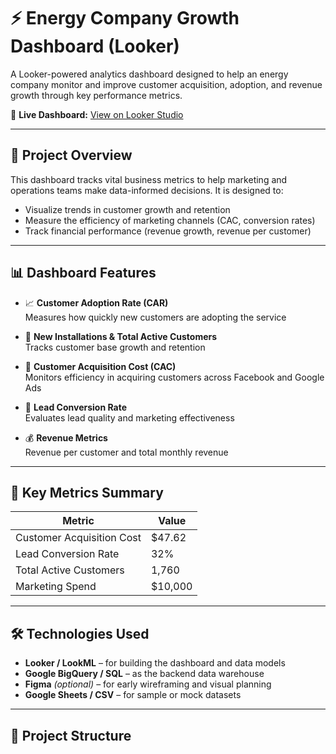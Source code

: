 # ⚡ Energy Company Growth Dashboard (Looker)

A Looker-powered analytics dashboard designed to help an energy company monitor and improve customer acquisition, adoption, and revenue growth through key performance metrics.

🔗 **Live Dashboard:** [View on Looker Studio](https://lookerstudio.google.com/s/utIGYZ6hJrk)


---

## 🚀 Project Overview

This dashboard tracks vital business metrics to help marketing and operations teams make data-informed decisions. It is designed to:

- Visualize trends in customer growth and retention
- Measure the efficiency of marketing channels (CAC, conversion rates)
- Track financial performance (revenue growth, revenue per customer)

---

## 📊 Dashboard Features

- 📈 **Customer Adoption Rate (CAR)**  
  Measures how quickly new customers are adopting the service

- 👥 **New Installations & Total Active Customers**  
  Tracks customer base growth and retention

- 💸 **Customer Acquisition Cost (CAC)**  
  Monitors efficiency in acquiring customers across Facebook and Google Ads

- 🎯 **Lead Conversion Rate**  
  Evaluates lead quality and marketing effectiveness

- 💰 **Revenue Metrics**  
  Revenue per customer and total monthly revenue

---

## 📌 Key Metrics Summary

| Metric                    | Value     |
|---------------------------|-----------|
| Customer Acquisition Cost | $47.62    |
| Lead Conversion Rate      | 32%       |
| Total Active Customers    | 1,760     |
| Marketing Spend           | $10,000   |

---

## 🛠 Technologies Used

- **Looker / LookML** – for building the dashboard and data models  
- **Google BigQuery / SQL** – as the backend data warehouse  
- **Figma** *(optional)* – for early wireframing and visual planning  
- **Google Sheets / CSV** – for sample or mock datasets

---

## 📁 Project Structure


